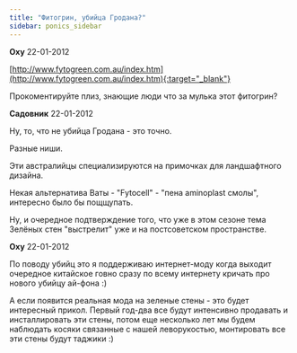 ```yaml
---
title: "Фитогрин, убийца Гродана?"
sidebar: ponics_sidebar
---
```


**Oxy** 22-01-2012

[http://www.fytogreen.com.au/index.htm](http://www.fytogreen.com.au/index.htm){:target="_blank"}

Прокоментируйте плиз, знающие люди что за мулька этот фитогрин?


**Садовник** 22-01-2012

Ну, то, что не убийца Гродана - это точно. 

Разные ниши.

Эти австралийцы специализируются на примочках для ландшафтного дизайна. 

Некая альтернатива Ваты - "Fytocell" - "пена aminoplast смолы", интересно было бы пощщупать.

Ну, и очередное подтверждение того, что уже в этом сезоне тема Зелёных стен "выстрелит" уже и на постсоветском пространстве.


**Oxy** 22-01-2012

По поводу убийц это я поддерживаю интернет-моду когда выходит очередное китайское говно сразу по всему интернету кричать про нового убийцу ай-фона :) 

А если появится реальная мода на зеленые стены - это будет интересный прикол. Первый год-два все будут интенсивно продавать и инсталлировать эти стены, потом еще несколько лет мы будем наблюдать косяки связанные с нашей леворукостью, монтировать все эти стены будут таджики :)


